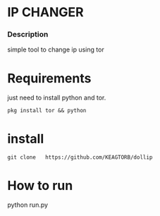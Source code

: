 #  IP CHANGER
### Description
  simple tool to change ip  using tor 

# Requirements
just need to install python and tor.

`pkg install tor && python`

# install
`git clone   https://github.com/KEAGTORB/dollip `

# How to run
 python run.py
